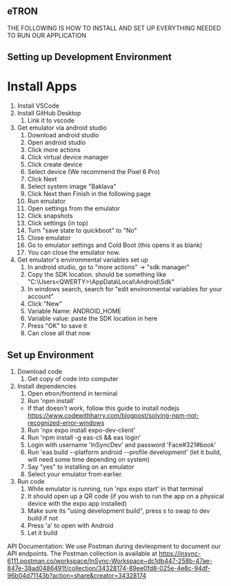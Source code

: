 ## eTRON

THE FOLLOWING IS HOW TO INSTALL AND SET UP EVERYTHING NEEDED TO RUN OUR APPLICATION

## Setting up Development Environment
# Install Apps
1. Install VSCode
2. Install GitHub Desktop
    1. Link it to vscode
3. Get emulator via android studio
    1. Download android studio
    2. Open android studio    
    3. Click more actions
    4. Click virtual device manager
    5. Click create device
    6. Select device (We recommend the Pixel 6 Pro)
    7. Click Next
    8. Select system image "Baklava"
    9. Click Next then Finish in the following page
    10. Run emulator
    11. Open settings from the emulator
    12. Click snapshots
    13. Click settings (in top)
    14. Turn "save state to quickboot" to "No"
    15. Close emulator
    16. Go to emulator settings and Cold Boot (this opens it as blank)
    17. You can close the emulator now.
4. Get emulator's environmental variables set up
    1. In android studio, go to "more actions" -> "sdk manager"
    2. Copy the SDK location. should be something like "C:\Users\<QWERTY>\AppData\Local\Android\Sdk"
    3. In windows search, search for "edit environmental variables for your account"
    4. Click "New"
    5. Variable Name: ANDROID_HOME
    6. Variable value: paste the SDK location in here
    7. Press "OK" to save it
    8. Can close all that now

## Set up Environment
1. Download code
    1. Get copy of code into computer
2. Install dependencies
    1. Open etron/frontend in terminal
    2. Run 'npm install'
    * If that doesn't work, follow this guide to install nodejs https://www.codewithharry.com/blogpost/solving-npm-not-recognized-error-windows
    3. Run 'npx expo install expo-dev-client'
    4. Run 'npm install -g eas-cli && eas login'
    5. Login with username 'InSyncDev' and password 'Face#321#book'
    6. Run 'eas build --platform android --profile development' (let it build, will need some time depending on system)
    7. Say "yes" to installing on an emulator
    8. Select your emulator from earlier.
3. Run code
    1. While emulator is running, run 'npx expo start' in that terminal
    2. It should open up a QR code (if you wish to run the app on a physical device with the expo app installed)
    3. Make sure its "using development build", press s to swap to dev build if not
    4. Press 'a' to open with Android
    5. Let it build


API Documentation:
We use Postman during devleopment to document our API endpoints.
The Postman collection is available at https://insync-6111.postman.co/workspace/InSync-Workspace~dc1db447-258b-47ae-847e-38ad0486491f/collection/34328174-89ee0fd8-025e-4e8c-94df-96b04d71143b?action=share&creator=34328174